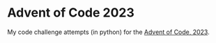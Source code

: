 # Advent of Code 2023
My code challenge attempts (in python) for the [Advent of Code, 2023](https://adventofcode.com/2023).
